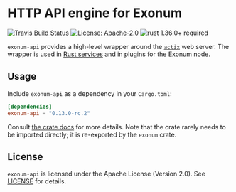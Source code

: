 # HTTP API engine for Exonum

[![Travis Build Status](https://img.shields.io/travis/exonum/exonum/master.svg?label=Linux%20Build)](https://travis-ci.com/exonum/exonum)
[![License: Apache-2.0](https://img.shields.io/github/license/exonum/exonum.svg)](https://github.com/exonum/exonum/blob/master/LICENSE)
![rust 1.36.0+ required](https://img.shields.io/badge/rust-1.36.0+-blue.svg?label=Required%20Rust)

`exonum-api` provides a high-level wrapper around the [`actix`] web server.
The wrapper is used in [Rust services][rust-runtime] and in plugins
for the Exonum node.

## Usage

Include `exonum-api` as a dependency in your `Cargo.toml`:

```toml
[dependencies]
exonum-api = "0.13.0-rc.2"
```

Consult [the crate docs](https://docs.rs/exonum-api) for more details.
Note that the crate rarely needs to be imported directly; it is re-exported
by the `exonum` crate.

## License

`exonum-api` is licensed under the Apache License (Version 2.0).
See [LICENSE](LICENSE) for details.

[`actix`]: https://crates.io/crates/actix
[rust-runtime]: ../../runtimes/rust
